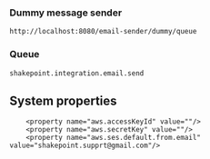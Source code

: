### Dummy message sender

	http://localhost:8080/email-sender/dummy/queue

### Queue

	shakepoint.integration.email.send
	
## System properties

        <property name="aws.accessKeyId" value=""/>
        <property name="aws.secretKey" value=""/>
        <property name="aws.ses.default.from.email" value="shakepoint.supprt@gmail.com"/>
